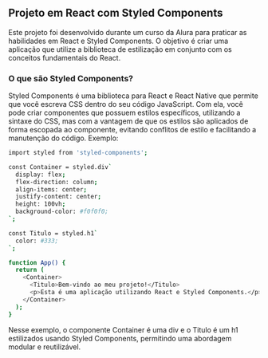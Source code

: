 ## Projeto em React com Styled Components

Este projeto foi desenvolvido durante um curso da Alura para praticar as habilidades em React e Styled Components. O objetivo é criar uma aplicação que utilize a biblioteca de estilização em conjunto com os conceitos fundamentais do React.

### O que são Styled Components?
Styled Components é uma biblioteca para React e React Native que permite que você escreva CSS dentro do seu código JavaScript. Com ela, você pode criar componentes que possuem estilos específicos, utilizando a sintaxe do CSS, mas com a vantagem de que os estilos são aplicados de forma escopada ao componente, evitando conflitos de estilo e facilitando a manutenção do código. Exemplo: 

```bash
import styled from 'styled-components';

const Container = styled.div`
  display: flex;
  flex-direction: column;
  align-items: center;
  justify-content: center;
  height: 100vh;
  background-color: #f0f0f0;
`;

const Titulo = styled.h1`
  color: #333;
`;

function App() {
  return (
    <Container>
      <Titulo>Bem-vindo ao meu projeto!</Titulo>
      <p>Esta é uma aplicação utilizando React e Styled Components.</p>
    </Container>
  );
}

```
Nesse exemplo, o componente Container é uma div e o Titulo é um h1 estilizados usando Styled Components, permitindo uma abordagem modular e reutilizável.
